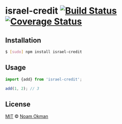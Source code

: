 # israel-credit [![Build Status](https://travis-ci.org/noamokman/israel-credit.svg?branch=master)](https://travis-ci.org/noamokman/israel-credit) [![Coverage Status](https://coveralls.io/repos/github/noamokman/israel-credit/badge.svg?branch=master)](https://coveralls.io/github/noamokman/israel-credit?branch=master)


## Installation
```bash
$ [sudo] npm install israel-credit
```

## Usage
```js
import {add} from 'israel-credit';

add(1, 2); // 3
```

## License

[MIT](LICENSE) © [Noam Okman](https://github.com/noamokman)